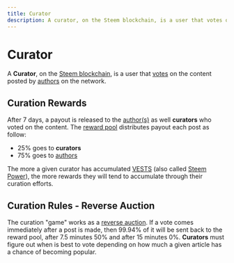 ```yaml
---
title: Curator
description: A curator, on the Steem blockchain, is a user that votes on the content posted by authors on the network. For more information about curators and curation, visit the Steem Documentation Network. 
---
```

# Curator

A **Curator**, on the [Steem blockchain](/glossary/steem-blockchain.md), is a user that [votes](/glossary/voting.md) on the content posted by [authors](/glossary/author.md) on the network.

## Curation Rewards

After 7 days, a payout is released to the [author(s)](/glossary/author.md) as well **curators** who voted on the content. The [reward pool](/glossary/reward-pool.md) distributes payout each post as follow:

- 25% goes to **curators**
- 75% goes to [authors](/glossary/author.md)

The more a given curator has accumulated [VESTS](/glossary/vests.md) (also called [Steem Power](/glossary/steem-power.md)), the more rewards they will tend to accumulate through their curation efforts. 

## Curation Rules - Reverse Auction

The curation "game" works as a [reverse auction](/glossary/reverse-auction.md). If a vote comes immediately after a post is made, then 99.94% of it will be sent back to the reward pool, after 7.5 minutes 50% and after 15 minutes 0%. **Curators** must figure out when is best to vote depending on how much a given article has a chance of becoming popular.

